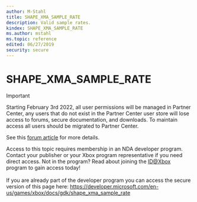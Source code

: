 ```yaml
---
author: M-Stahl
title: SHAPE_XMA_SAMPLE_RATE
description: Valid sample rates.
kindex: SHAPE_XMA_SAMPLE_RATE
ms.author: mstahl
ms.topic: reference
edited: 06/27/2019
security: secure
---
```


# SHAPE_XMA_SAMPLE_RATE
> [!IMPORTANT]
> Starting February 3rd 2022, all user permissions will be managed in Partner Center, any users that do not exist in the Partner Center user store will lose access to forums, secure documentation, and downloads. To maintain access all users should be migrated to Partner Center. <p></p>See this <a href="https://forums.xboxlive.com/articles/132187/breaking-change-user-access-for-forums-secure-docu.html">forum article</a> for more details.  

 Access to this topic requires membership in an NDA developer program. Contact your publisher or your Xbox program representative if you need direct access. Not in the program? Read about joining the <a href="https://www.xbox.com/Developers/id">ID@Xbox</a> program to gain access today!  <br/><br/>If you are already part of the developer program you can access the secure version of this page here: <a target="_blank" href="https://developer.microsoft.com/en-us/games/xbox/docs/gdk/shape_xma_sample_rate">https://developer.microsoft.com/en-us/games/xbox/docs/gdk/shape_xma_sample_rate</a>
